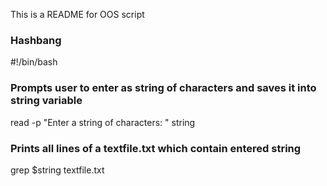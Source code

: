 This is a README for OOS script

###  Hashbang
#!/bin/bash

### Prompts user to enter as string of characters and saves it into string variable
read -p "Enter a string of characters: " string

### Prints all lines of a textfile.txt which contain entered string
grep $string textfile.txt
